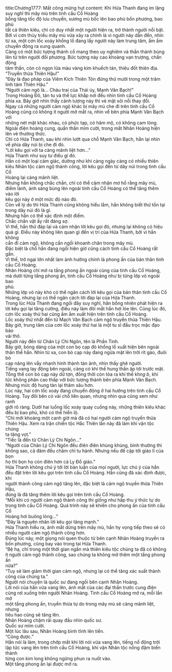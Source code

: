 title:Chương1777: Mất công mừng hụt
content:
Khi Hứa Thanh đang im lặng suy nghĩ thì mây mù trên tinh cầu Cổ Hoàng<br>bỗng tăng tốc độ lưu chuyển, sương mù bốc lên bao phủ bốn phương, bao phủ<br>tất cả thiên kiêu, chỉ có duy nhất một người hiện ra, trở thành người nổi bật.<br>Bởi vì cơn thủy triều mây mù vừa xảy ra chính là vì người này dẫn đến, nhìn<br>từ xa, một cơn lốc xoáy khổng lồ đang lấy người này làm trung tâm, ầm ầm<br>chuyển động ra xung quanh.<br>Càng có một bức tượng thánh cổ mang theo uy nghiêm và thần thánh bùng<br>lên từ trên người đối phương. Bức tượng này cao khoảng vạn trượng, chấn động<br>tâm thần, còn có ngọn lửa màu vàng kim khuếch tán, thiêu đốt thiên địa.<br>“Truyền thừa Thiên Hậu!”<br>“Đây là đạo pháp của Viêm Kích Thiên Tôn đứng thứ mười trong một trăm<br>linh tám Thiên Hậu.”<br>“Người cảm ngộ là… Cháu trai của Thái úy, Mạnh Vân Bạch!”<br>Trong Hoàng Đô, tán tu và thế lực khắp nơi đều nhìn tinh cầu Cổ Hoàng<br>phía xa. Bây giờ nhìn thấy cảnh tượng này thì vẻ mặt sôi nổi thay đổi.<br>Ngay cả những người cảm ngộ khác bị mây mù che đi trên tinh cầu Cổ<br>Hoàng cũng có không ít người mở mắt ra, nhìn về bên phía Mạnh Vân Bạch với<br>những nét mặt khác nhau, có phức tạp, có hâm mộ, có không cam lòng.<br>Ngoài điện hoàng cung, quần thần mỉm cười, trong mắt Nhân Hoàng hiện<br>lên vẻ thưởng thức.<br>Chỉ có Hứa Thanh, sau khi nhìn lướt qua chỗ Mạnh Vân Bạch, hắn lại nhìn<br>về phía dãy núi bị che đi đó.<br>“Lời kêu gọi với ta càng mãnh liệt hơn…”<br>Hứa Thanh như suy tư điều gì đó.<br>Hắn có một loại cảm giác, dường như khi càng ngày càng có nhiều thiên<br>kiêu Nhân tộc cảm ngộ thành công, lời kêu gọi đến từ dãy núi trong tinh cầu Cổ<br>Hoàng lại càng mãnh liệt.<br>Nhưng hắn không chắc chắn, chỉ có thể cảm nhận mơ hồ rằng mây mù,<br>điềm lành, ánh sáng bùng lên ngoài tinh cầu Cổ Hoàng có thể tăng thêm vào lời<br>kêu gọi này ở một mức độ nào đó.<br>Còn về lý do thì Hứa Thanh cũng không hiểu lắm, hắn không biết thứ tồn tại<br>trong dãy núi đó là gì.<br>Nhưng hắn có thể xác định một điểm.<br>Chắc chắn vật ấy rất đáng sợ.<br>Vì thế, hắn thử đáp lại và cảm nhận lời kêu gọi đó, nhưng lại không có hiệu<br>quả gì. Điều này không liên quan gì đến vị trí của Hứa Thanh, bởi vì hắn không<br>cần đi cảm ngộ, không cần ngồi khoanh chân trong mây mù.<br>Đặc biệt là chỗ hắn đang ngồi hiện giờ cũng cách tinh cầu Cổ Hoàng rất<br>gần.<br>Vì thế, trở ngại lớn nhất làm ảnh hưởng chính là phong ấn của bản thân tinh<br>cầu Cổ Hoàng.<br>Nhân Hoàng chỉ mở ra tầng phong ấn ngoài cùng của tinh cầu Cổ Hoàng,<br>mà dưới từng tầng phong ấn, tinh cầu Cổ Hoàng như bị từng lớp vỏ ngoài bao<br>phủ.<br>Những lớp vỏ này khó có thể ngăn cách lời kêu gọi của bản thân tinh cầu Cổ<br>Hoàng, nhưng lại có thể ngăn cách lời đáp lại của Hứa Thanh.<br>Trong lúc Hứa Thanh đang ngồi đây suy nghĩ, hắn bỗng nhiên phát hiện ra<br>lời kêu gọi lại tăng cường, điều này làm đôi mắt hắn hơi lóe lên. Cùng lúc đó,<br>cơn lốc xoáy thứ hai cũng ầm ầm xuất hiện trên tinh cầu Cổ Hoàng.<br>Lốc xoáy thứ nhất đến từ Mạch Vân Bạch cảm ngộ truyền thừa Thiên Hậu.<br>Bây giờ, trung tâm của cơn lốc xoáy thứ hai là một tu sĩ đầu trọc mặc đạo bào<br>vải thô.<br>Người này đến từ Chân Lý Chi Ngôn, tên là Phần Tinh.<br>Bây giờ, bóng dáng của một con bọ cạp đỏ khổng lồ xuất hiện bên ngoài<br>thân thể hắn. Nhìn từ xa, con bò cạp này đang ngửa mặt lên trời rít gào, đuôi bò<br>cạp nâng lên vẫy nhanh hình thành tàn ảnh, nhìn thấy ghê người.<br>Tiếng vang lay động bên ngoài, càng có khí thế hung thần ập tới trước mặt.<br>Tổng thể con bò cạp này dữ tợn, đồng thời còn tỏa ra khí thế kh*ng b*, khí<br>tức không phân cao thấp với bức tượng thánh bên phía Mạnh Vân Bạch.<br>Nhưng mức độ hung tàn lại thâm sâu hơn.<br>Lúc này, hai cơn lốc xoáy đang chuyển động ở hai hướng trên tinh cầu Cổ<br>Hoàng. Tuy đôi bên có vài chỗ liên quan, nhưng nhìn qua cũng xem như ranh<br>giới rõ ràng. Dưới hai luồng lốc xoáy quay cuồng này, những thiên kiêu khác<br>đều bị bao phủ, khó có thể hiển lộ.<br>“Chỉ mới khoảng một canh giờ mà đã có hai người cảm ngộ truyền thừa<br>Thiên Hậu. Xem ra trận chiến tộc Hắc Thiên lần này đã làm khí vận tộc chúng<br>ta tăng vọt.”<br>“Tiếc là đến từ Chân Lý Chi Ngôn…”<br>“Người của Chân Lý Chi Ngôn đều điên điên khùng khùng, bình thường thì<br>không sao, cả đám đều chăm chỉ tu hành. Nhưng nếu đề cập tới giáo lí của bọn<br>họ thì bọn họ còn điên hơn cả Ly Đồ giáo.”<br>Hứa Thanh không chú ý tới lời bàn luận của mọi người, lực chú ý của hắn<br>đều đặt trên lời kêu gọi trên tinh cầu Cổ Hoàng. Hắn cũng đã xác định được, khi<br>người thành công cảm ngộ tăng lên, đặc biệt là cảm ngộ truyền thừa Thiên Hậu,<br>đúng là đã tăng thêm lời kêu gọi trên tinh cầu Cổ Hoàng.<br>“Mỗi khi có người cảm ngộ thành công thì giống như hấp thu ý thức tự do<br>trong tinh cầu Cổ Hoàng. Quá trình này sẽ khiến cho phong ấn của tinh cầu Cổ<br>Hoàng hơi buông lỏng…”<br>“Đây là nguyên nhân lời kêu gọi tăng mạnh.”<br>Hứa Thanh hiểu ra, ánh mắt dừng trên mây mù, hắn hy vọng tiếp theo sẽ có<br>nhiều người cảm ngộ thành công hơn.<br>Đúng lúc này, một giọng nói quen thuộc từ bên cạnh Nhân Hoàng truyền ra<br>bốn phương, cũng bay vào trong tai Hứa Thanh.<br>“Bệ hạ, chỉ trong một thời gian ngắn mà thiên kiêu tộc chúng ta đã có không<br>ít người cảm ngộ thành công, sao chúng ta không mở thêm một tầng phong ấn<br>nữa?”<br>“Tuy sẽ làm giảm thời gian cảm ngộ, nhưng lại có thể tăng xác suất thành<br>công của chúng ta.”<br>Người nói chuyện là quốc sư đang ngồi bên cạnh Nhân Hoàng.<br>Lời nói của hắn vừa vang lên, ánh mắt của các đại thần trước cung điện<br>cũng rơi xuống trên người Nhân Hoàng. Tinh cầu Cổ Hoàng mở ra, mỗi lần mở<br>một tầng phong ấn, truyền thừa tự do trong mây mù sẽ càng mãnh liệt, nhưng<br>tiêu hao cũng sẽ tăng lên.<br>Nhân Hoàng chậm rãi quay đầu nhìn quốc sư.<br>Quốc sư mỉm cười.<br>Một lúc lâu sau, Nhân Hoàng bình tĩnh lên tiến.<br>“Cũng được.”<br>Hắn nói là làm, trong chớp mắt khi lời nói vừa vang lên, tiếng nổ động trời<br>lập tức vang lên trên tinh cầu Cổ Hoàng, khí vận Nhân tộc nồng đậm biến thành<br>từng con kim long không ngừng phun ra nuốt vào.<br>Một tầng phong ấn lại được mở ra.